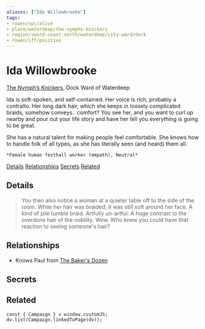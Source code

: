 ```yaml
---
aliases: ["Ida Willowbrooke"]
tags:
- rowen/npc/alive
- place/waterdeep/the-nymphs-knickers
- region/sword-coast-north/waterdeep/city-ward/dock
- rowen/iff/positive
---
```

# Ida Willowbrooke
<span class="subhead">[The Nymph’s Knickers](../places/the-nymphs-knickers.md), Dock Ward of Waterdeep</span>

Ida is soft-spoken, and self-contained. Her voice is rich, probably a contralto. Her long dark hair, which she keeps in loosely complicated braids, somehow conveys.. comfort? You see her, and you want to curl up nearby and pour out your life story and have her tell you everything is going to be great. 

She has a natural talent for making people feel comfortable. She knows how to handle folk of all types, as she has literally seen (and heard) them all.

```ad-npc
*Female human festhall worker (empath), Neutral*  
```

<span class="nav">[Details](#Details) [Relationships](#Relationships) [Secrets](#Secrets) [Related](#Related)</span>

## Details

> You then also notice a woman at a quieter table off to the side of the room.  While her hair was braided, it was still soft around her face. A kind of pile tumble braid. Artfully un-artful. A huge contrast to the overdone hair of the nobility. Wow. Who knew you could have that reaction to seeing someone's hair?


## Relationships
- Knows Paul from [The Baker's Dozen](../../duet/chronicles/people-places-things/the-bakers-dozen.md)

## Secrets


## Related

```dataviewjs
const { Campaign } = window.customJS;
dv.list(Campaign.linkedToPage(dv));
```
